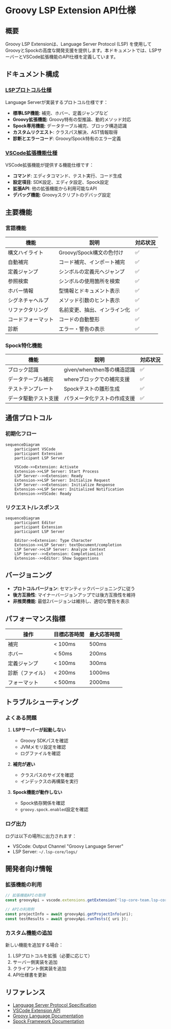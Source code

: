 # Groovy LSP Extension API仕様

## 概要

Groovy LSP Extensionは、Language Server Protocol (LSP) を使用してGroovyとSpockの高度な開発支援を提供します。本ドキュメントでは、LSPサーバーとVSCode拡張機能のAPI仕様を定義しています。

## ドキュメント構成

### [LSPプロトコル仕様](./lsp-protocol.md)

Language Serverが実装するプロトコル仕様です：

- **標準LSP機能**: 補完、ホバー、定義ジャンプなど
- **Groovy拡張機能**: Groovy特有の型推論、動的メソッド対応
- **Spock専用機能**: データテーブル補完、ブロック構造認識
- **カスタムリクエスト**: クラスパス解決、AST情報取得
- **診断とエラーコード**: Groovy/Spock特有のエラー定義

### [VSCode拡張機能仕様](./vscode-extension.md)

VSCode拡張機能が提供する機能仕様です：

- **コマンド**: エディタコマンド、テスト実行、コード生成
- **設定項目**: SDK設定、エディタ設定、Spock設定
- **拡張API**: 他の拡張機能から利用可能なAPI
- **デバッグ機能**: Groovyスクリプトのデバッグ設定

## 主要機能

### 言語機能

| 機能 | 説明 | 対応状況 |
|------|------|----------|
| 構文ハイライト | Groovy/Spock構文の色付け | ✅ |
| 自動補完 | コード補完、インポート補完 | ✅ |
| 定義ジャンプ | シンボルの定義元へジャンプ | ✅ |
| 参照検索 | シンボルの使用箇所を検索 | ✅ |
| ホバー情報 | 型情報とドキュメント表示 | ✅ |
| シグネチャヘルプ | メソッド引数のヒント表示 | ✅ |
| リファクタリング | 名前変更、抽出、インライン化 | ✅ |
| コードフォーマット | コードの自動整形 | ✅ |
| 診断 | エラー・警告の表示 | ✅ |

### Spock特化機能

| 機能 | 説明 | 対応状況 |
|------|------|----------|
| ブロック認識 | given/when/then等の構造認識 | ✅ |
| データテーブル補完 | whereブロックでの補完支援 | ✅ |
| テストテンプレート | Spockテストの雛形生成 | ✅ |
| データ駆動テスト支援 | パラメータ化テストの作成支援 | ✅ |

## 通信プロトコル

### 初期化フロー

```mermaid
sequenceDiagram
    participant VSCode
    participant Extension
    participant LSP Server
    
    VSCode->>Extension: Activate
    Extension->>LSP Server: Start Process
    LSP Server-->>Extension: Ready
    Extension->>LSP Server: Initialize Request
    LSP Server-->>Extension: Initialize Response
    Extension->>LSP Server: Initialized Notification
    Extension->>VSCode: Ready
```

### リクエスト/レスポンス

```mermaid
sequenceDiagram
    participant Editor
    participant Extension
    participant LSP Server
    
    Editor->>Extension: Type Character
    Extension->>LSP Server: textDocument/completion
    LSP Server->>LSP Server: Analyze Context
    LSP Server-->>Extension: CompletionList
    Extension-->>Editor: Show Suggestions
```

## バージョニング

- **プロトコルバージョン**: セマンティックバージョニングに従う
- **後方互換性**: マイナーバージョンアップでは後方互換性を維持
- **非推奨機能**: 最低2バージョンは維持し、適切な警告を表示

## パフォーマンス指標

| 操作 | 目標応答時間 | 最大応答時間 |
|------|-------------|-------------|
| 補完 | < 100ms | 500ms |
| ホバー | < 50ms | 200ms |
| 定義ジャンプ | < 100ms | 300ms |
| 診断（ファイル） | < 200ms | 1000ms |
| フォーマット | < 500ms | 2000ms |

## トラブルシューティング

### よくある問題

1. **LSPサーバーが起動しない**
   - Groovy SDKパスを確認
   - JVMメモリ設定を確認
   - ログファイルを確認

2. **補完が遅い**
   - クラスパスのサイズを確認
   - インデックスの再構築を実行

3. **Spock機能が動作しない**
   - Spock依存関係を確認
   - `groovy.spock.enabled`設定を確認

### ログ出力

ログは以下の場所に出力されます：
- VSCode: Output Channel "Groovy Language Server"
- LSP Server: `~/.lsp-core/logs/`

## 開発者向け情報

### 拡張機能の利用

```typescript
// 拡張機能APIの取得
const groovyApi = vscode.extensions.getExtension('lsp-core-team.lsp-core')?.exports;

// APIの利用例
const projectInfo = await groovyApi.getProjectInfo(uri);
const testResults = await groovyApi.runTests({ uri });
```

### カスタム機能の追加

新しい機能を追加する場合：
1. LSPプロトコルを拡張（必要に応じて）
2. サーバー側実装を追加
3. クライアント側実装を追加
4. API仕様書を更新

## リファレンス

- [Language Server Protocol Specification](https://microsoft.github.io/language-server-protocol/)
- [VSCode Extension API](https://code.visualstudio.com/api)
- [Groovy Language Documentation](https://groovy-lang.org/documentation.html)
- [Spock Framework Documentation](https://spockframework.org/spock/docs/)